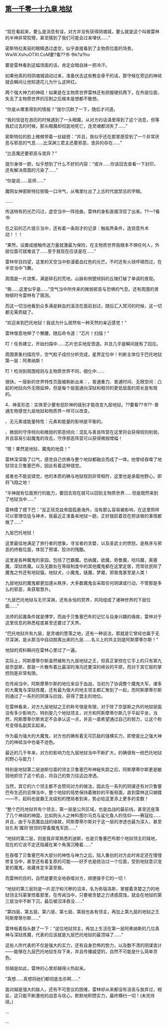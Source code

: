 ## [第一千零一十九章 地狱](https://www.xxbiquge.com/11_11222/9043947.html)
﻿

  “现在看起来，要么是消息有误，对方并没有获得阴魂城，要么就是这个叫做雷林的半神非常狡猾，甚至猜到了我们可能会过来埋伏……”

  密斯特拉美丽的眼睛透过虚空，似乎直接看到了主物质位面的场景。WwW.XshuOTXt.CoM要?看??书·书k?a?hu·

  要是雷林看到这幅场面的话，肯定会暗自抹一把冷汗。

  如果他真的将阴魂城调动过来，准备伏击这些教会骨干的话，那守候在旁边的神祗就会瞬间让他知道花儿为什么这样红。

  两个强大神力的神祗！如果是在主物质世界雷林还有把握硬抗两下，在外层位面，失去了主物质世界的压制之后根本是想都不敢想。

  “你是从哪里得到的情报？”提尔沉默了一下，随后才问道。

  “我的信徒在游历的时候遇到了一头眼魔，从对方的话语里得到了这个消息，但等我赶过去的时候，那头眼魔却彻底地死亡，连灵魂都消失了……”

  密斯特拉的脸上微微带着一丝疑惑：“并且，我似乎还在那里感受到了一个非常厌恶与邪恶的气息……比深渊三君主还要邪恶，诡异的存在……”

  “比恶魔还要邪恶与诡异？”

  提尔身体一颤，似乎想到了什么不好的内容：“或许……你该回去查看一下封印，还有解决周围的污染了……”

  “你是说……巫师……”

  魔网女神密斯特拉倒吸一口冷气，从嘴里吐出了上古时代就禁忌的字眼。

  ……

  传送特有的光芒闪过，虚空当中一阵扭曲，雷林的身影直接浮现了出来。??一?看书·

  在之前的芯片提示当中，还有着一条刚才的记录：触临界条件，连锁意外术动！！！

  “果然，设置成接触传送力量就激最为保险，在主物质世界我根本不惧任何人，外层位面可就难说了……至于我现在应该是在……”

  雷林举目四望，这里的天空当中弥漫着血红色的光芒。不时还有火球呼啸而过，在半空当中飞舞。

  周围是一片烧焦，满是碎石的荒地，山脉和侧壁倾斜的丘陵打破了单调的景观。

  “嘶……这里似乎是……”空气当中所传来的微弱邪恶与恐惧的气息。还有周围的景物顿时令雷林有了猜测。

  而这一切当他看到众多满是鲜血的溪流在面前划过，随后汇入冥河的时候，这一切都无需质疑了。

  “欢迎来到巴托地狱！我说为什么居然有一种天然的亲近感觉！”

  雷林惬意地伸了个懒腰，随后命令道：“芯片！扫描！”

  叮！任务建立，开始扫描中……芯片忠实地反馈道。并且几乎是瞬间就有了回应。

  周围景象扫描完毕，空气粒子成份分析完成，星界定位中！判断主体位于巴托地狱第一层：阿弗纳斯！

  叮！检测到周围规则与主物质世界不同，细化中……

  很快，一层新的世界特性页面被刷新出来：、普通重力、普通时间、无限空间：凸起的地狱向外无限延伸，但是每个层面通向深狱和相邻的更低层面的周长是有限的。

  4、神圣形态：实体至少要有低阶神的级别才能改变九层地狱。??要看??书??··普通生物感觉九层地狱和物质界一样可以改变。

  、无元素或能量特性：元素和能量的影响是平衡的。

  、微弱的守序倾向和微弱的邪恶倾向：混乱与善良阵营在这里将会获得规则削弱，并且容易引起魔鬼的攻击，守序邪恶阵营可以获得微弱增幅！

  “嗯！果然是地狱，魔鬼的地盘！”

  雷林深深吸了口气，感觉自己仿佛与整个地狱都融合而成了一体。他曾经吞噬了地狱领主贝鲁塞巴布，因此有着这种错觉。

  或者也不能说错觉，他的本质的确与地狱规则非常相符，这里也是承载他野心，即将飞翔之地！

  “半神就有位面旅行的能力，要回去现在就可以回到主物质世界……但是既然来到了地狱当中……”

  雷林摸了摸下巴：“反正班克兹帝国孤悬海外，没有那么容易被影响，在这里照样可以管理信徒与神术，我最近正准备来地狱一趟，正好就趁着现在把该做的事情都做了……”

  九层巴托地狱！

  这里最佳地满足了旅行者的想象。寻宝者的贪婪，以及圣武士的愤怒。是秩序与邪恶的终极位面，体现了预谋、狡诈的残酷。

  这里是各种魔鬼的家园，包括了巴霸魔。恐纳魔，欲魔，奇鲁魔，哈玛魔，奥塞魔，深狱炼魔。以及无数处在等级制度中的其他魔鬼都在这里定居，而常驻民除了魔鬼之外还有地狱猫，地狱犬，小魔鬼，链魔，梦魇，邪兽鬼甚至是人类！

  九层地狱的魔鬼都更加遵从秩序，大多数魔鬼会采取任何阴谋或行动，不管那是多么的邪恶，来获取晋升。

  “九层巴托地狱与无尽深渊，还有永恒的冥界，共同组成了诸神世界的下层位面……”

  法师的前置条件就是博学，而由于贝鲁塞巴布的记忆与自身兴趣的缘故，雷林对于这里信息的熟悉程度甚至还要过了天界。

  “巴托地狱共有九层，是灵魂的堕落之地，还有一种说法，那就是它曾经也属于无尽深渊，是从那当中自动脱离出来的九层……名义上的共主则是阿斯摩蒂尔斯！”

  地狱的资料瞬间在雷林心里过了一遍。

  实际上，阿斯摩蒂尔斯虽然被称为九层地狱之王，但真正掌控在它手上的只有第九层奈瑟斯，那是一片散布着比最深的海沟还要深的峡谷的平原，而对于其它层的掌控则是非常有限。

  在传闻当中，阿斯摩蒂尔斯的地位来自于血战，当初为了协调整个魔鬼大军，诸多的大魔鬼与深狱炼魔，还有最为强大的地主领主都汇聚到了一起，而阿斯摩蒂尔斯则通过了一系列的阴谋与拉拢，获得了盟主的地位。

  在雷林看来，对方九层地狱之王的称号很是有限，对于除了奈瑟斯之外的地狱层面没有多少影响力，特别是几个地狱领主，对方和阿斯摩蒂尔斯几乎平起平坐，当然，阿斯摩蒂尔斯肯定不会承认这一点，并且一直希望通过自己的努力，让这个称号变得名副其实起来。

  作为最为强大的大魔鬼，对方也的确有着无可匹敌的强横实力，即使是比之强大神力的神祗当中也毫不逊色。

  最近的几千年来，对方的影响力在九层地狱当中不断扩大，的确很有一统巴托地狱的野心与能力！

  特别是地狱第二层迪斯位面的领主贝鲁塞巴布神秘失踪之后，阿斯摩蒂尔斯更是敏锐地抓住了这个机会，将自己的势力往这边渗透。

  当然，其它的六个领主都不会赞同对方的做法，因此在一系列的阴谋还有对贝鲁塞巴布生还的忌惮当中，整个地狱的局势保持着微妙的平衡局面，直到雷林这只蝴蝶——不，起码也是霸王龙级别的搅局者到来，势必给这里添上更多的变数！

  “整个巴托地狱共有个领主，第一层是公共区域，也是血战的最前线，甚至还座落了几个神祗的神国，比如狗头人之神科图尔马克与鲨化鱼人的信仰——赛寇拉……并且，由于与恶魔血战的缘故，阿斯摩蒂尔斯对于这一层的渗透也最为深入，甚至驻扎有‘魔将’统领的常备魔鬼军团……”

  “地狱的第二层，则是我非常熟悉的迪斯，也是贝鲁塞巴布那个地狱领主的辖地，现在的它说不定还隐藏在某个角落沉睡着……”

  在吞噬了贝鲁塞巴布大部分的神性与神力之后，陷入重创的对方此时肯定还在慢慢修复当中，甚至还有着复原的可能——好歹也是统治过一个位面，受到地狱意识宠爱的魔鬼，收藏肯定丰富至极。

  而雷林的目的，自然是要完全地吞噬对方，顺便接手它的一切！

  “地狱的第三层则是一片泥泞和污秽的沼泽，名为弥瑙洛斯，掌握着贪婪之力的地狱领主玛蒙掌控着那里，在传闻当中，只要被贪婪之力诱惑腐蚀，就会在地狱的第三层当中不断下沉，最后被沼泽吞没……”

  “第四层、第五层、第六层、第七层、第层也各有领主，再加上第九层的地狱之王阿斯摩蒂尔斯……”

  雷林板着指头数了一下：“这位地狱领主，再加上生活在第一层阿弗纳斯的几位真神与深狱炼魔，代表的应该就是九层巴托地狱的最顶端了……”

  这些人所代表的不仅是强大的实力，还有自身恐怖的势力，以及数不清的阴谋诡计——能够在九层巴托地狱生存下来，并且传播威望的，自然不可能是什么简单货色。

  但越是如此，雷林的心里却越得火热起来。

  “真想……真想将祂们都彻底击杀啊……”

  面对越是强大的敌人，还有不可思议的困难，雷林却从来都没有沮丧与放弃过，相反，这只能不断激他的战意与信心，默默地积攒实力，最终横扫一切！(未完待续。)

  ...

  ...
